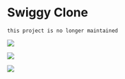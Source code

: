 # Swiggy Clone
`this project is no longer maintained`


![](https://github.com/ksheetal/Swiggy_Clone/blob/master/swiggytwo.jpg)

![](https://github.com/ksheetal/Swiggy_Clone/blob/master/swiggyone.jpg)

![](https://github.com/ksheetal/Swiggy_Clone/blob/master/swiggyDemo.png)

